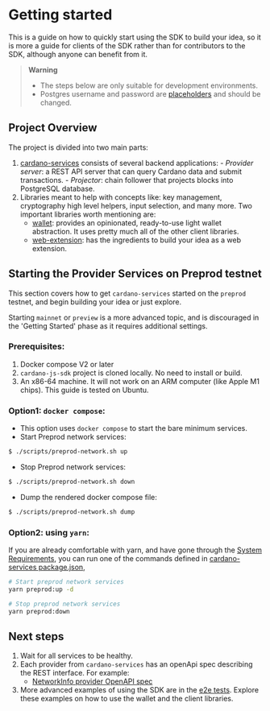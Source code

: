 # Getting started
This is a guide on how to quickly start using the SDK to build your idea, so it is more a guide for clients of the SDK
rather than for contributors to the SDK, although anyone can benefit from it.

> **Warning**
> - The steps below are only suitable for development environments.
> - Postgres username and password are [placeholders](./packages/cardano-services/placeholder-secrets) and should be changed.

## Project Overview
The project is divided into two main parts:
  1. [cardano-services](./packages/cardano-services/README.md) consists of several backend applications:
    - *Provider server*: a REST API server that can query Cardano data and submit transactions.
    - *Projector*:  chain follower that projects blocks into PostgreSQL database.
  1. Libraries meant to help with concepts like: key management, cryptography high level helpers, input selection, and many more.
     Two important libraries worth mentioning are:
        - [wallet](./packages/wallet/README.md): provides an opinionated, ready-to-use light wallet abstraction. It uses pretty much all of the
          other client libraries.
        - [web-extension](./packages/web-extension/README.md): has the ingredients to build your idea as a web extension.

## Starting the Provider Services on Preprod testnet
This section covers how to get `cardano-services` started on the `preprod` testnet, and begin building your idea or just explore.

Starting `mainnet` or `preview` is a more advanced topic, and is discouraged in the 'Getting Started' phase as it requires additional settings.

### Prerequisites:
  1. Docker compose V2 or later
  1. `cardano-js-sdk` project is cloned locally. No need to install or build.
  1. An x86-64 machine. It will not work on an ARM computer (like Apple M1 chips). This guide is tested on Ubuntu.
  
### Option1: `docker compose`:
  - This option uses `docker compose` to start the bare minimum services.
  - Start Preprod network services:
  ```bash
  $ ./scripts/preprod-network.sh up
  ```
  - Stop Preprod network services:
  ```bash
  $ ./scripts/preprod-network.sh down
  ```
  - Dump the rendered docker compose file:
  ```bash
  $ ./scripts/preprod-network.sh dump
  ```

### Option2: using `yarn`:
If you are already comfortable with yarn, and have gone through the [System Requirements](./README.md#system-requirements), you can run
one of the commands defined in [cardano-services package.json](./packages/cardano-services/package.json),
  ```bash
  # Start preprod network services
  yarn preprod:up -d
  ```

  ```bash
  # Stop preprod network services
  yarn preprod:down
  ```

## Next steps
1. Wait for all services to be healthy.
1. Each provider from `cardano-services` has an openApi spec describing the REST interface. For example:
   - [NetworkInfo provider OpenAPI spec](./packages/cardano-services/src/NetworkInfo/openApi.json)
1. More advanced examples of using the SDK are in the [e2e tests](./packages/e2e/test/wallet).
   Explore these examples on how to use the wallet and the client libraries.